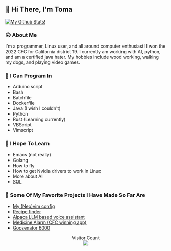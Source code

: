 ## 👋 Hi There, I'm Toma

[![My Github Stats!](https://github-readme-stats.vercel.app/api?username=Norok-The-Diablo)](https://github.com/anuraghazra/github-readme-stats)

### 🙃 About Me

I'm a programmer, Linux user, and all around computer enthusiast! I won the 2022 CFC for California district 19. I currently am working with AI, python, and am a certified java hater. My hobbies include wood working, walking my dogs, and playing video games.

### 💾 I Can Program In

* Arduino script
* Bash
* Batchfile
* Dockerfile
* Java (I wish I couldn't)
* Python
* Rust (Learning currently)
* VBScript
* Vimscript

### 📒 I Hope To Learn

* Emacs (not really)
* Golang
* How to fly
* How to get Nvidia drivers to work in Linux
* More about AI
* SQL

### 🌟 Some Of My Favorite Projects I Have Made So Far Are

* [My (Neo)vim config](https://github.com/Norok-The-Diablo/vimconfig)
* [Recipe finder](https://github.com/Norok-The-Diablo/recipefinder)
* [Alpaca LLM based voice assistant](https://github.com/Norok-The-Diablo/alpacavoiceassistant)
* [Medicine Alarm (CFC winning app)](https://github.com/Norok-The-Diablo/CodeForCongressApp)
* [Goosenator 6000](https://github.com/Norok-The-Diablo/goosenator)

<p align="center"> 
  Visitor Count<br>
  <img src="https://profile-counter.glitch.me/Norok-The-Diablo/count.svg" />
</p>
